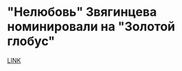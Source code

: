 # "Нелюбовь" Звягинцева номинировали на "Золотой глобус"



[LINK](https://varlamov.ru/2696972.html)
